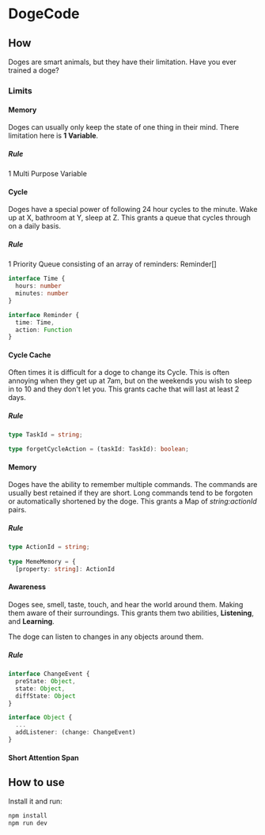 # DogeCode

## How
Doges are smart animals, but they have their limitation. Have you ever trained a doge?

### Limits

#### Memory

Doges can usually only keep the state of one thing in their mind. There limitation here is **1 Variable**.

##### Rule
1 Multi Purpose Variable

#### Cycle
Doges have a special power of following 24 hour cycles to the minute. Wake up at X, bathroom at Y, sleep at Z.
This grants a queue that cycles through on a daily basis.

##### Rule
1 Priority Queue consisting of an array of reminders: Reminder[]

```ts
interface Time {
  hours: number
  minutes: number
}

interface Reminder {
  time: Time,
  action: Function
}
```

#### Cycle Cache

Often times it is difficult for a doge to change its Cycle. This is often annoying when they get up at 7am, but on the weekends you wish to sleep in to 10 and they don't let you.
This grants cache that will last at least 2 days.

##### Rule

```ts
type TaskId = string;

type forgetCycleAction = (taskId: TaskId): boolean;
```

#### Memory

Doges have the ability to remember multiple commands. The commands are usually best retained if they are short. Long commands tend to be forgoten or automatically shortened by the doge.
This grants a Map of _string:actionId_ pairs.

##### Rule
```ts
type ActionId = string;
  
type MemeMemory = {
  [property: string]: ActionId
```

#### Awareness
Doges see, smell, taste, touch, and hear the world around them. Making them aware of their surroundings.
This grants them two abilities, **Listening**, and **Learning**.

The doge can listen to changes in any objects around them.

##### Rule

```ts
interface ChangeEvent {
  preState: Object,
  state: Object,
  diffState: Object
}

interface Object {
  ...
  addListener: (change: ChangeEvent)
}
```


#### Short Attention Span






## How to use

Install it and run:

```sh
npm install
npm run dev
```
